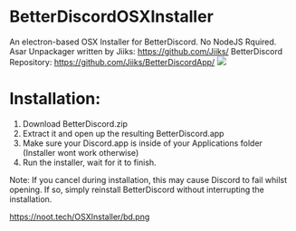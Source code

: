 # BetterDiscordOSXInstaller
An electron-based OSX Installer for BetterDiscord. No NodeJS Rquired.
Asar Unpackager written by Jiiks: https://github.com/Jiiks/
BetterDiscord Repository: https://github.com/Jiiks/BetterDiscordApp/
<img src="https://noot.tech/OSXInstaller/bd.png"/>


# Installation:

1. Download BetterDiscord.zip
2. Extract it and open up the resulting BetterDiscord.app
3. Make sure your Discord.app is inside of your Applications folder (Installer wont work otherwise)
4. Run the installer, wait for it to finish.

Note: If you cancel during installation, this may cause Discord to fail whilst opening. 
      If so, simply reinstall BetterDiscord without interrupting the installation.


https://noot.tech/OSXInstaller/bd.png
